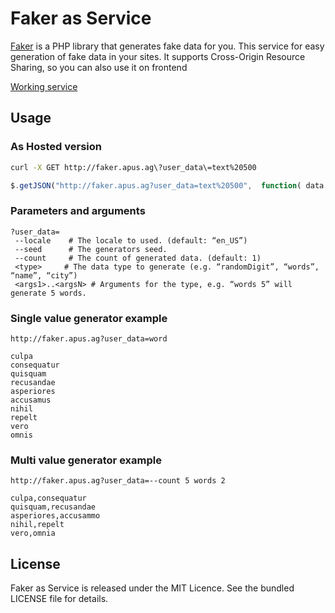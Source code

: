 # Faker as Service

[Faker](https://github.com/fzaninotto/faker) is a PHP library that generates fake data for you.
This service for easy generation of fake data in your sites. It supports Cross-Origin Resource Sharing, so you can also use it on frontend 

[Working service](http://faker.apus.ag)

## Usage

### As Hosted version

```bash
curl -X GET http://faker.apus.ag\?user_data\=text%20500
```

```javascript
$.getJSON("http://faker.apus.ag?user_data=text%20500", 	function( data ) {console.log(data)})
```

### Parameters and arguments

```
?user_data=
 --locale    # The locale to used. (default: “en_US”)
 --seed      # The generators seed.
 --count     # The count of generated data. (default: 1)
 <type>     # The data type to generate (e.g. “randomDigit”, “words”, “name”, “city”)
 <args1>..<argsN> # Arguments for the type, e.g. “words 5” will generate 5 words.
```

### Single value generator example

```
http://faker.apus.ag?user_data=word

culpa
consequatur
quisquam
recusandae
asperiores
accusamus
nihil
repelt
vero
omnis
```

### Multi value generator example

```
http://faker.apus.ag?user_data=--count 5 words 2

culpa,consequatur
quisquam,recusandae
asperiores,accusammo
nihil,repelt
vero,omnia
```

## License

Faker as Service is released under the MIT Licence. See the bundled LICENSE file for details.
